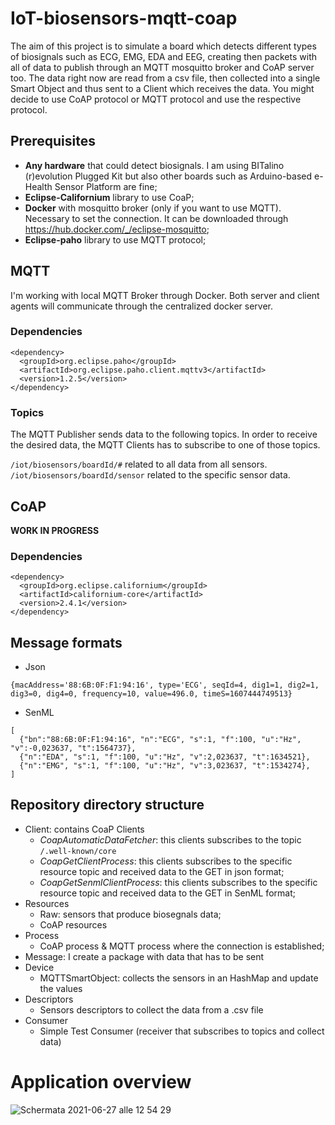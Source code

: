 # IoT-biosensors-mqtt-coap
The aim of this project is to simulate a board which detects different types of biosignals such as ECG, EMG, EDA and EEG, creating then packets with all of data to publish through an MQTT mosquitto broker and CoAP server too.
The data right now are read from a csv file, then collected into a single Smart Object and thus sent to a Client which receives the data.
You might decide to use CoAP protocol or MQTT protocol and use the respective protocol.

## Prerequisites
* **Any hardware** that could detect biosignals. I am using BITalino (r)evolution Plugged Kit but also other boards such as Arduino-based e-Health Sensor Platform are fine;
* **Eclipse-Californium** library to use CoaP;
* **Docker** with mosquitto broker (only if you want to use MQTT). Necessary to set the connection. It can be downloaded through https://hub.docker.com/_/eclipse-mosquitto;
* **Eclipse-paho** library to use MQTT protocol;


## MQTT 
I'm working with local MQTT Broker through Docker. Both server and client agents will communicate through the centralized docker server.

### Dependencies
 ```
 <dependency>
   <groupId>org.eclipse.paho</groupId>
   <artifactId>org.eclipse.paho.client.mqttv3</artifactId>
   <version>1.2.5</version>
</dependency>
```

### Topics
The MQTT Publisher sends data to the following topics. In order to receive the desired data, the MQTT Clients has to subscribe to one of those topics.

`/iot/biosensors/boardId/#` related to all data from all sensors.   
`/iot/biosensors/boardId/sensor` related to the specific sensor data.


## CoAP 
**WORK IN PROGRESS**

### Dependencies
 ```
<dependency>
   <groupId>org.eclipse.californium</groupId>
   <artifactId>californium-core</artifactId>
   <version>2.4.1</version>
</dependency>
```


## Message formats
* Json
 ```
 {macAddress='88:6B:0F:F1:94:16', type='ECG', seqId=4, dig1=1, dig2=1, dig3=0, dig4=0, frequency=10, value=496.0, timeS=1607444749513}
 ```
* SenML 
  
 ```
 [
   {"bn":"88:6B:0F:F1:94:16", "n":"ECG", "s":1, "f":100, "u":"Hz", "v":-0,023637, "t":1564737},
   {"n":"EDA", "s":1, "f":100, "u":"Hz", "v":2,023637, "t":1634521},
   {"n":"EMG", "s":1, "f":100, "u":"Hz", "v":3,023637, "t":1534274},
]
 ``` 

## Repository directory structure
* Client: contains CoaP Clients
  * *CoapAutomaticDataFetcher*: this clients subscribes to the topic `/.well-known/core` 
  * *CoapGetClientProcess*: this clients subscribes to the specific resource topic and received data to the GET in json format;
  * *CoapGetSenmlClientProcess*: this clients subscribes to the specific resource topic and received data to the GET in SenML format; 
* Resources
  * Raw: sensors that produce biosegnals data;
  * CoAP resources
* Process
  * CoAP process & MQTT process where the connection is established;
* Message: I create a package with data that has to be sent
* Device
  * MQTTSmartObject: collects the sensors in an HashMap and update the values
* Descriptors
  * Sensors descriptors to collect the data from a .csv file
* Consumer
  * Simple Test Consumer (receiver that subscribes to topics and collect data)


# Application overview
![Schermata 2021-06-27 alle 12 54 29](https://user-images.githubusercontent.com/71649032/123542147-3ca51100-d748-11eb-9aa0-7e5062735f2b.jpg)


